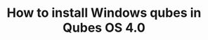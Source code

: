 ---
lang: en
layout: doc
permalink: /doc/templates/windows/windows-qubes-4-0/
redirect_from:
- /doc/templates/windows/windows-vm/
- /user/templates/windows/windows-vm/
- /doc/windows-vm/
redirect_to: https://doc.qubes-os.org/en/latest/user/templates/windows/windows-qubes-4-0.html
title: How to install Windows qubes in Qubes OS 4.0
---
